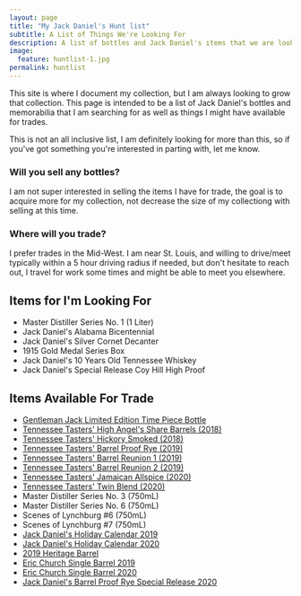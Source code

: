 ```yaml
---
layout: page
title: "My Jack Daniel's Hunt list"
subtitle: A List of Things We're Looking For
description: A list of bottles and Jack Daniel's items that we are looking for, along with items we have available for trade.
image:
  feature: huntlist-1.jpg
permalink: huntlist
---
```


This site is where I document my collection, but I am always looking to grow that collection. This page is intended to be a list of Jack Daniel's bottles and memorabilia that I am searching for as well as things I might have available for trades.

This is not an all inclusive list, I am definitely looking for more than this, so if you've got something you're interested in parting with, let me know. 

### Will you sell any bottles?
I am not super interested in selling the items I have for trade, the goal is to acquire more for my collection, not decrease the size of my collectiong with selling at this time.

### Where will you trade?
I prefer trades in the Mid-West. I am near St. Louis, and willing to drive/meet typically within a 5 hour driving radius if needed, but don't hesitate to reach out, I travel for work some times and might be able to meet you elsewhere.


## Items for I'm Looking For
* Master Distiller Series No. 1 (1 Liter) 
* Jack Daniel's Alabama Bicentennial
* Jack Daniel's Silver Cornet Decanter
* 1915 Gold Medal Series Box
* Jack Daniel's 10 Years Old Tennessee Whiskey
* Jack Daniel's Special Release Coy Hill High Proof


## Items Available For Trade
* [Gentleman Jack Limited Edition Time Piece Bottle](https://collectorofjack.com/GentlemanJackTimePiece)
* [Tennessee Tasters' High Angel's Share Barrels (2018)](https://collectorofjack.com/HighAngelsShare)
* [Tennessee Tasters' Hickory Smoked (2018)](https://collectorofjack.com/HickorySmoked)
* [Tennessee Tasters' Barrel Proof Rye (2019)](https://collectorofjack.com/TennesseeTastersBarrelProofRye)
* [Tennessee Tasters' Barrel Reunion 1 (2019)](https://collectorofjack.com/BarrelReunion1)
* [Tennessee Tasters' Barrel Reunion 2 (2019)](https://collectorofjack.com/BarrelReunion2)
* [Tennessee Tasters' Jamaican Allspice (2020)](https://collectorofjack.com/JamaicanAllSpice)
* [Tennessee Tasters' Twin Blend (2020)](https://collectorofjack.com/TwinBlend)
* Master Distiller Series No. 3 (750mL)
* Master Distiller Series No. 6 (750mL)
* Scenes of Lynchburg #6 (750mL)
* Scenes of Lynchburg #7 (750mL)
* [Jack Daniel's Holiday Calendar 2019](https://collectorofjack.com/2019AdventCalendar)
* [Jack Daniel's Holiday Calendar 2020](https://collectorofjack.com/2020HolidayCountdownCalendar)
* [2019 Heritage Barrel](https://collectorofjack.com/HeritageBarrel2019)
* [Eric Church Single Barrel 2019](https://collectorofjack.com/JackDanielsEricChurch)
* [Eric Church Single Barrel 2020](https://collectorofjack.com/EricChurchSingleBarrel2020)
* [Jack Daniel's Barrel Proof Rye Special Release 2020](https://collectorofjack.com/2020SpecialRelease)
